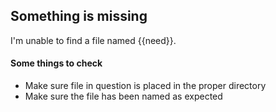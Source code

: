 ## Something is missing

I'm unable to find a file named {{need}}.

#### Some things to check

- Make sure file in question is placed in the proper directory
- Make sure the file has been named as expected
